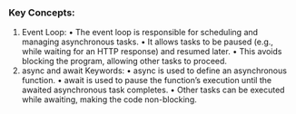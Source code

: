 ### Key Concepts:
1.	Event Loop:
•	The event loop is responsible for scheduling and managing asynchronous tasks.
•	It allows tasks to be paused (e.g., while waiting for an HTTP response) and resumed later.
•	This avoids blocking the program, allowing other tasks to proceed.
2.	async and await Keywords:
•	async is used to define an asynchronous function.
•	await is used to pause the function’s execution until the awaited asynchronous task completes.
•	Other tasks can be executed while awaiting, making the code non-blocking.